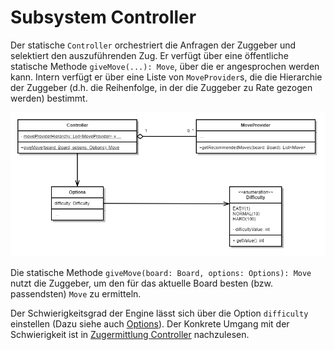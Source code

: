 # Subsystem Controller

Der statische `Controller` orchestriert die Anfragen der Zuggeber und selektiert den auszuführenden Zug. Er verfügt über eine öffentliche statische Methode `giveMove(...): Move`, über die er angesprochen werden kann. Intern verfügt er über eine Liste von `MoveProvider`s, die die Hierarchie der Zuggeber (d.h. die Reihenfolge, in der die Zuggeber zu Rate gezogen werden) bestimmt.

![](./attachments/classDiagramEngineController.png)

Die statische Methode `giveMove(board: Board, options: Options): Move` nutzt die Zuggeber, um den für das aktuelle Board besten (bzw. passendsten) `Move` zu ermitteln.

Der Schwierigkeitsgrad der Engine lässt sich über die Option `difficulty` einstellen (Dazu siehe auch [Options](../../../flengine/querschnittliche-konzeption/optionen.md)). Der Konkrete Umgang mit der Schwierigkeit ist in [Zugermittlung Controller](../../../flengine/laufzeitsicht/zugermittlung/zugermittlung-controller.md) nachzulesen.